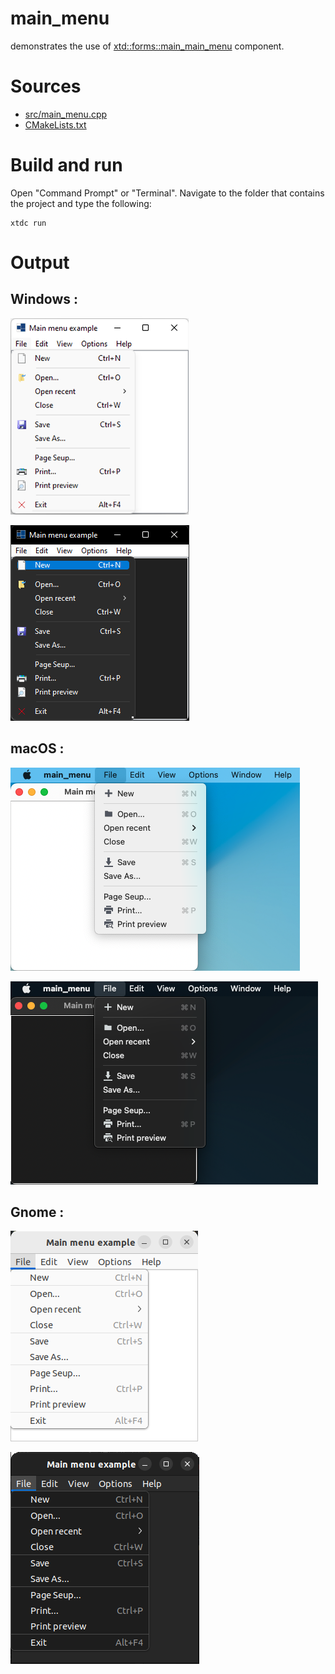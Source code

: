 # main_menu

demonstrates the use of [xtd::forms::main_main_menu](../../../../src/xtd.forms/include/xtd/forms/main_main_menu.h) component.

# Sources

* [src/main_menu.cpp](src/main_menu.cpp)
* [CMakeLists.txt](CMakeLists.txt)

# Build and run

Open "Command Prompt" or "Terminal". Navigate to the folder that contains the project and type the following:

```shell
xtdc run
```

# Output

## Windows :

![Screenshot](../../../../docs/pictures/examples/main_menu_w.png)

![Screenshot](../../../../docs/pictures/examples/main_menu_wd.png)

## macOS :

![Screenshot](../../../../docs/pictures/examples/main_menu_m.png)

![Screenshot](../../../../docs/pictures/examples/main_menu_md.png)

## Gnome :

![Screenshot](../../../../docs/pictures/examples/main_menu_g.png)

![Screenshot](../../../../docs/pictures/examples/main_menu_gd.png)
